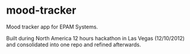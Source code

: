 mood-tracker
============

Mood tracker app for EPAM Systems.

Built during North America 12 hours hackathon in Las Vegas (12/10/2012) and consolidated into one repo and refined afterwards.
